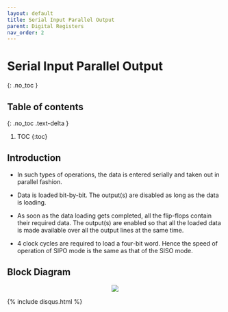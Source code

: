 ```yaml
---
layout: default
title: Serial Input Parallel Output
parent: Digital Registers
nav_order: 2
---
```


# Serial Input Parallel Output
{: .no_toc }


## Table of contents
{: .no_toc .text-delta }

1. TOC
{:toc}



## Introduction

* In such types of operations, the data is entered serially and taken out in parallel fashion.

* Data is loaded bit-by-bit. The output(s) are disabled as long as the data is loading.

* As soon as the data loading gets completed, all the flip-flops contain their required data. The output(s) are enabled so that all the loaded data is made available over all the output lines at the same time.

* 4 clock cycles are required to load a four-bit word. Hence the speed of operation of SIPO mode is the same as that of the SISO mode.

## Block Diagram

<div style="text-align:center"><img src="../../assets/images/sipo_blockdiagram.jpg" /></div>

{% include disqus.html %}
